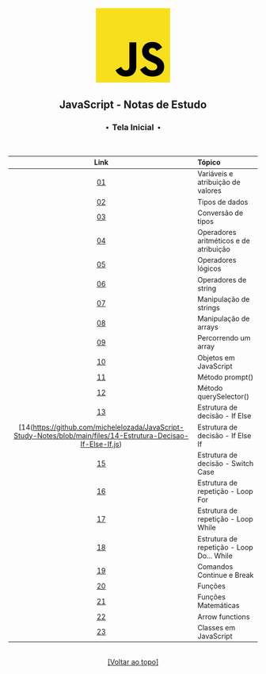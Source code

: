 <div align="center">
	<img src="./assets/js.png">
	<h2>JavaScript - Notas de Estudo</h2>
	<h3>⬝&nbsp; Tela Inicial &nbsp;⬝</h3>
&nbsp;
&nbsp;	

Link   | Tópico 
:---:  | :---
[01](https://github.com/michelelozada/JavaScript-Study-Notes/blob/main/files/01-Variaveis-e-Atribuicao.md) | Variáveis e atribuição de valores   
[02](https://github.com/michelelozada/JavaScript-Study-Notes/blob/main/files/02-Tipos-de-Dados.js) | Tipos de dados    
[03](https://github.com/michelelozada/JavaScript-Study-Notes/blob/main/files/03-Conversao-de-Tipos.md) | Conversão de tipos  
[04](https://github.com/michelelozada/JavaScript-Study-Notes/blob/main/files/04-Operadores-Aritmeticos-e-de-Atribuicao.js) | Operadores aritméticos e de atribuição   
[05](https://github.com/michelelozada/JavaScript-Study-Notes/blob/main/files/05-Operadores-Logicos.js) | Operadores lógicos    
[06](https://github.com/michelelozada/JavaScript-Study-Notes/blob/main/files/06-Operadores-de-String.js) | Operadores de string    
[07](https://github.com/michelelozada/JavaScript-Study-Notes/blob/main/files/07-Manipulacao-de-Strings.js) | Manipulação de strings   
[08](https://github.com/michelelozada/JavaScript-Study-Notes/blob/main/files/08-Manipulacao-de-Arrays.js) | Manipulação de arrays   
[09](https://github.com/michelelozada/JavaScript-Study-Notes/blob/main/files/09-Percorrendo-um-Array.js) | Percorrendo um array   
[10](https://github.com/michelelozada/JavaScript-Study-Notes/blob/main/files/10-Objetos.js) | Objetos em JavaScript  
[11](https://github.com/michelelozada/JavaScript-Study-Notes/blob/main/files/11-Metodo-Prompt.md) | Método prompt()  
[12](https://github.com/michelelozada/JavaScript-Study-Notes/blob/main/files/12-Metodo-querySelector.md) | Método querySelector()
[13](https://github.com/michelelozada/JavaScript-Study-Notes/blob/main/files/13-Estrutura-Decisao-If-Else.js) | Estrutura de decisão - If Else 
[14(https://github.com/michelelozada/JavaScript-Study-Notes/blob/main/files/14-Estrutura-Decisao-If-Else-If.js) | Estrutura de decisão - If Else If  
[15](https://github.com/michelelozada/JavaScript-Study-Notes/blob/main/files/15-Estrutura-Decisao-Switch-Case.js) | Estrutura de decisão - Switch Case 
[16](https://github.com/michelelozada/JavaScript-Study-Notes/blob/main/files/16-Estrutura-Repeticao-Loop-For.js) | Estrutura de repetição - Loop For 
[17](https://github.com/michelelozada/JavaScript-Study-Notes/blob/main/files/17-Estrutura-Repeticao-Loop-While.md) | Estrutura de repetição - Loop While  
[18](https://github.com/michelelozada/JavaScript-Study-Notes/blob/main/files/18-Estrutura-Repeticao-Loop-Do-While.js) | Estrutura de repetição - Loop Do... While  
[19](https://github.com/michelelozada/JavaScript-Study-Notes/blob/main/files/19-Comandos-Continue-e-Break.js) | Comandos Continue e Break 
[20](https://github.com/michelelozada/JavaScript-Study-Notes/blob/main/files/20-Funcoes.js) | Funções  
[21](https://github.com/michelelozada/JavaScript-Study-Notes/blob/main/files/21-Funcoes-matematicas.md) | Funções Matemáticas
[22](https://github.com/michelelozada/JavaScript-Study-Notes/blob/main/files/22-Arrow-Functions.js) | Arrow functions   
[23](https://github.com/michelelozada/JavaScript-Study-Notes/blob/main/files/23-Classes-em-JS.js) | Classes em JavaScript  

&nbsp;    
[[Voltar ao topo]](https://github.com/michelelozada/JavaScript-Study-Notes#javascript---notas-de-estudo)
</div>